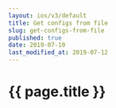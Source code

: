```yaml
---
layout: ios/v3/default
title: Get configs from file
slug: get-configs-from-file
published: true
date: 2019-07-10
last_modified_at: 2019-07-12
---
```


# {{ page.title }}
